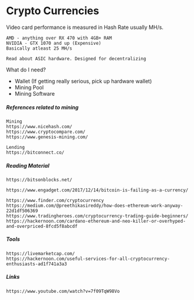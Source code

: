 # Crypto Currencies

Video card performance is measured in Hash Rate usually MH/s.

```
AMD - anything over RX 470 with 4GB+ RAM
NVIDIA - GTX 1070 and up (Expensive)
Basically atleast 25 MH/s

Read about ASIC hardware. Designed for decentralizing
```

What do I need?

* Wallet \(If getting really serious, pick up hardware wallet\)
* Mining Pool
* Mining Software

##### References related to mining

```
Mining
https://www.nicehash.com/
https://www.cryptocompare.com/
https://www.genesis-mining.com/

Lending
https://bitconnect.co/
```

##### Reading Material

```
https://bitsonblocks.net/

https://www.engadget.com/2017/12/14/bitcoin-is-failing-as-a-currency/

https://www.finder.com/cryptocurrency
https://medium.com/@preethikasireddy/how-does-ethereum-work-anyway-22d1df506369
https://www.tradingheroes.com/cryptocurrency-trading-guide-beginners/
https://hackernoon.com/cardano-ethereum-and-neo-killer-or-overhyped-and-overpriced-8fcd5f8abcdf
```

##### Tools

```
https://livemarketcap.com/
https://hackernoon.com/useful-services-for-all-cryptocurrency-enthusiasts-ad1f741a3a3
```

##### Links

```
https://www.youtube.com/watch?v=7f09TqW98Vo
```



